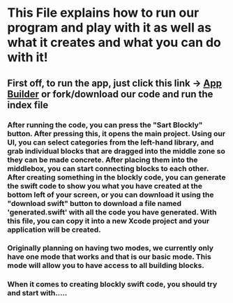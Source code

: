 # This File explains how to run our program and play with it as well as what it creates and what you can do with it!

## First off, to run the app, just click this link -> [App Builder](https://AidanFLG.github.io/App_builder/) or fork/download our code and run the index file

### After running the code, you can press the "Sart Blockly" button. After pressing this, it opens the main project. Using our UI, you can select categories from the left-hand library, and grab individual blocks that are dragged into the middle zone so they can be made concrete. After placing them into the middlebox, you can start connecting blocks to each other. After creating something in the blockly code, you can generate the swift code to show you what you have created at the bottom left of your screen, or you can download it using the "download swift" button to download a file named 'generated.swift' with all the code you have generated. With this file, you can copy it into a new Xcode project and your application will be created.

### Originally planning on having two modes, we currently only have one mode that works and that is our basic mode. This mode will allow you to have access to all building blocks.

### When it comes to creating blockly swift code, you should try and start with.....
